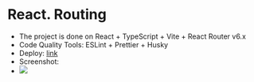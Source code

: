 # React. Routing

- The project is done on React + TypeScript + Vite + React Router v6.x 
- Code Quality Tools: ESLint + Prettier + Husky
- Deploy: [link](https://mali-zi-components.netlify.app/)
- Screenshot:
- ![](https://github.com/Mali-zi/react-routing/src/img/Routing.JPG)
